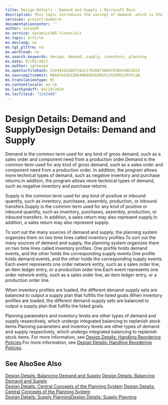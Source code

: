 ```yaml
---
title: Design Details - Demand and Supply | Microsoft Docs
description: This topic introduces the concept of demand, which is the common term used for any kind of gross demand, such as a sales order and component need from a production order.
services: project-madeira
documentationcenter: ''
author: SorenGP
ms.service: dynamics365-financials
ms.topic: article
ms.devlang: na
ms.tgt_pltfrm: na
ms.workload: na
ms.search.keywords: design, demand, supply, inventory, planning
ms.date: 07/01/2017
ms.author: sgroespe
ms.openlocfilehash: 23e941b3ab6fc8e2176268f38647630419453d23
ms.sourcegitcommit: 60b87e5eb32bb408dd65b9855c29159b1dfbfca8
ms.translationtype: HT
ms.contentlocale: en-CA
ms.lasthandoff: 04/29/2019
ms.locfileid: "1242408"
---
```

# <a name="design-details-demand-and-supply"></a><span data-ttu-id="10293-103">Design Details: Demand and Supply</span><span class="sxs-lookup"><span data-stu-id="10293-103">Design Details: Demand and Supply</span></span>
<span data-ttu-id="10293-104">Demand is the common term used for any kind of gross demand, such as a sales order and component need from a production order.</span><span class="sxs-lookup"><span data-stu-id="10293-104">Demand is the common term used for any kind of gross demand, such as a sales order and component need from a production order.</span></span> <span data-ttu-id="10293-105">In addition, the program allows more technical types of demand, such as negative inventory and purchase returns.</span><span class="sxs-lookup"><span data-stu-id="10293-105">In addition, the program allows more technical types of demand, such as negative inventory and purchase returns.</span></span>  
  
<span data-ttu-id="10293-106">Supply is the common term used for any kind of positive or inbound quantity, such as inventory, purchases, assembly, production, or inbound transfers.</span><span class="sxs-lookup"><span data-stu-id="10293-106">Supply is the common term used for any kind of positive or inbound quantity, such as inventory, purchases, assembly, production, or inbound transfers.</span></span> <span data-ttu-id="10293-107">In addition, a sales return may also represent supply.</span><span class="sxs-lookup"><span data-stu-id="10293-107">In addition, a sales return may also represent supply.</span></span>  
  
<span data-ttu-id="10293-108">To sort out the many sources of demand and supply, the planning system organizes them on two time lines called inventory profiles.</span><span class="sxs-lookup"><span data-stu-id="10293-108">To sort out the many sources of demand and supply, the planning system organizes them on two time lines called inventory profiles.</span></span> <span data-ttu-id="10293-109">One profile holds demand events, and the other holds the corresponding supply events.</span><span class="sxs-lookup"><span data-stu-id="10293-109">One profile holds demand events, and the other holds the corresponding supply events.</span></span> <span data-ttu-id="10293-110">Each event represents one order network entity, such as a sales order line, an item ledger entry, or a production order line.</span><span class="sxs-lookup"><span data-stu-id="10293-110">Each event represents one order network entity, such as a sales order line, an item ledger entry, or a production order line.</span></span>  
  
<span data-ttu-id="10293-111">When inventory profiles are loaded, the different demand-supply sets are balanced to output a supply plan that fulfills the listed goals.</span><span class="sxs-lookup"><span data-stu-id="10293-111">When inventory profiles are loaded, the different demand-supply sets are balanced to output a supply plan that fulfills the listed goals.</span></span>  
  
<span data-ttu-id="10293-112">Planning parameters and inventory levels are other types of demand and supply respectively, which undergo integrated balancing to replenish stock items.</span><span class="sxs-lookup"><span data-stu-id="10293-112">Planning parameters and inventory levels are other types of demand and supply respectively, which undergo integrated balancing to replenish stock items.</span></span> <span data-ttu-id="10293-113">For more information, see [Design Details: Handling Reordering Policies](design-details-handling-reordering-policies.md).</span><span class="sxs-lookup"><span data-stu-id="10293-113">For more information, see [Design Details: Handling Reordering Policies](design-details-handling-reordering-policies.md).</span></span>  
  
## <a name="see-also"></a><span data-ttu-id="10293-114">See Also</span><span class="sxs-lookup"><span data-stu-id="10293-114">See Also</span></span>  
<span data-ttu-id="10293-115">[Design Details: Balancing Demand and Supply](design-details-balancing-demand-and-supply.md) </span><span class="sxs-lookup"><span data-stu-id="10293-115">[Design Details: Balancing Demand and Supply](design-details-balancing-demand-and-supply.md) </span></span>  
<span data-ttu-id="10293-116">[Design Details: Central Concepts of the Planning System](design-details-central-concepts-of-the-planning-system.md) </span><span class="sxs-lookup"><span data-stu-id="10293-116">[Design Details: Central Concepts of the Planning System](design-details-central-concepts-of-the-planning-system.md) </span></span>  
[<span data-ttu-id="10293-117">Design Details: Supply Planning</span><span class="sxs-lookup"><span data-stu-id="10293-117">Design Details: Supply Planning</span></span>](design-details-supply-planning.md)